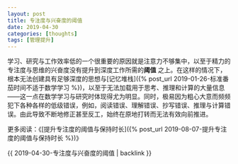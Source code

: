 ```yaml
---
layout: post
title: 专注度与兴奋度的阈值
date: 2019-04-30
categories: [thoughts]
tags: [管理提升]
---
```


学习、研究与工作效率低的一个很重要的原因就是注意力不够集中，以至于精力的专注度与思维的兴奋度没有提升到深度工作所需的**阈值** 之上。在这样的情况下，根本无法创建具有足够深度的思想与[记忆堆栈]({% post_url 2019-01-26-标准番茄时间不适于数学学习 %})，以至于无法加载用于思考、推理和计算的大量信息——这一点在数学学习与研究时体现得尤为明显。同时，极易因为粗心大意而频频犯下各种各样的低级错误，例如，阅读错误、理解错误、抄写错误、推理与计算错误。由此导致不断地修正甚至反工，始终在原地打转而无法有效向前推进。

更多阅读：《[提升专注度的阈值与保持时长]({% post_url 2019-08-07-提升专注度的阈值与保持时长 %})》

{{ 2019-04-30-专注度与兴奋度的阈值 | backlink }}
